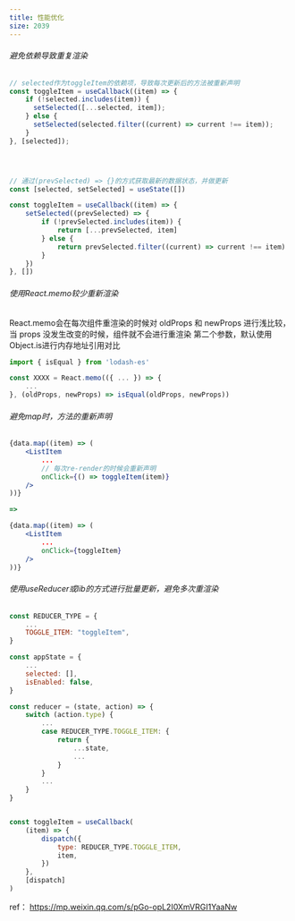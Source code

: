 ```yaml
---
title: 性能优化
size: 2039
---
```

###### 避免依赖导致重复渲染

```jsx
// selected作为toggleItem的依赖项，导致每次更新后的方法被重新声明
const toggleItem = useCallback((item) => {
    if (!selected.includes(item)) {
      setSelected([...selected, item]);
    } else {
      setSelected(selected.filter((current) => current !== item));
    }
}, [selected]);




// 通过(prevSelected) => {}的方式获取最新的数据状态，并做更新
const [selected, setSelected] = useState([])

const toggleItem = useCallback((item) => {
	setSelected((prevSelected) => {
		if (!prevSelected.includes(item)) {
			return [...prevSelected, item]
		} else {
			return prevSelected.filter((current) => current !== item)
		}
	})
}, [])
```

###### 使用React.memo较少重新渲染
React.memo会在每次组件重渲染的时候对 oldProps 和 newProps 进行浅比较，当 props 没发生改变的时候，组件就不会进行重渲染
第二个参数，默认使用Object.is进行内存地址引用对比
```jsx
import { isEqual } from 'lodash-es'

const XXXX = React.memo(({ ... }) => {
	...
}, (oldProps, newProps) => isEqual(oldProps, newProps))
```
###### 避免map时，方法的重新声明
```jsx
{data.map((item) => (
	<ListItem
		...
		// 每次re-render的时候会重新声明
		onClick={() => toggleItem(item)}
	/>
))}

=>

{data.map((item) => (
	<ListItem
		...
		onClick={toggleItem}
	/>
))}
```
###### 使用useReducer或lib的方式进行批量更新，避免多次重渲染
```jsx
const REDUCER_TYPE = {
	...
    TOGGLE_ITEM: "toggleItem",
}

const appState = {
	...
    selected: [],
    isEnabled: false,
}

const reducer = (state, action) => {
    switch (action.type) {
	    ...
        case REDUCER_TYPE.TOGGLE_ITEM: {
            return {
				...state,
				...
			}
        }
        ...
    }
}


const toggleItem = useCallback(
    (item) => {
        dispatch({
            type: REDUCER_TYPE.TOGGLE_ITEM,
            item,
        })
    },
    [dispatch]
)

```


ref：
https://mp.weixin.qq.com/s/pGo-opL2I0XmVRGI1YaaNw
